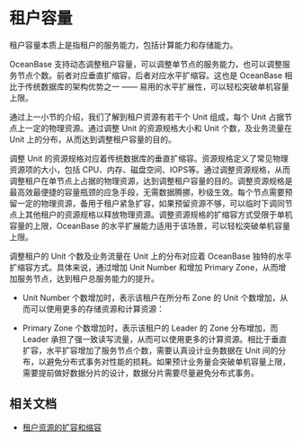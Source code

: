 # 租户容量

租户容量本质上是指租户的服务能力，包括计算能力和存储能力。

OceanBase 支持动态调整租户容量，可以调整单节点的服务能力，也可以调整服务节点个数。前者对应垂直扩缩容，后者对应水平扩缩容。这也是 OceanBase 相比于传统数据库的架构优势之一 —— 易用的水平扩展性，可以轻松突破单机容量上限。

通过上一小节的介绍，我们了解到租户资源有若干个 Unit 组成，每个 Unit 占据节点上一定的物理资源。通过调整 Unit 的资源规格大小和 Unit 个数，及业务流量在 Unit 上的分布，从而达到调整租户容量的目的。

调整 Unit 的资源规格对应着传统数据库的垂直扩缩容。资源规格定义了常见物理资源项的大小，包括 CPU、内存、磁盘空间、IOPS等。通过调整资源规格，从而调整租户在单节点上占据的物理资源，达到调整租户容量的目的。调整资源规格是最高效最便捷的容量瓶颈的应急手段，无需数据腾挪，秒级生效。每个节点需要预留一定的物理资源，备用于租户紧急扩容，如果预留资源不够，可以临时下调同节点上其他租户的资源规格以释放物理资源。调整资源规格的扩缩容方式受限于单机容量的上限，OceanBase 的水平扩展能力适用于该场景，可以轻松突破单机容量上限。

调整租户的 Unit 个数及业务流量在 Unit 上的分布对应着 OceanBase 独特的水平扩缩容方式。具体来说，通过增加 Unit Number 和增加 Primary Zone，从而增加服务节点，达到租户总服务能力的提升。

* Unit Number 个数增加时，表示该租户在所分布 Zone 的 Unit 个数增加，从而可以使用更多的存储资源和计算资源：

* Primary Zone 个数增加时，表示该租户的 Leader 的 Zone 分布增加，而 Leader 承担了强一致读写流量，从而可以使用更多的计算资源。相比于垂直扩容，水平扩容增加了服务节点个数，需要认真设计业务数据在 Unit 间的分布，以避免分布式事务对性能的损耗。如果预计业务量会突破单机容量上限，需要提前做好数据分片的设计，数据分片需要尽量避免分布式事务。

## 相关文档

* [租户资源的扩容和缩容](5.commom-tenant-operations/10.tenant-scale-in-and-out/1.introduction-to-tenant-scale-in-and-out.md)